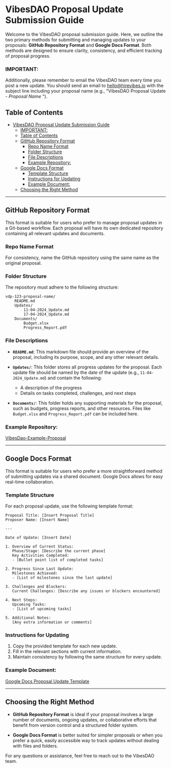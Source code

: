 # VibesDAO Proposal Update Submission Guide

Welcome to the VibesDAO proposal submission guide. Here, we outline the two primary methods for submitting and managing updates to your proposals: **GitHub Repository Format** and **Google Docs Format**. Both methods are designed to ensure clarity, consistency, and efficient tracking of proposal progress.

### IMPORTANT:
Additionally, please remember to email the VibesDAO team every time you post a new update. You should send an email to hello@hirevibes.io with the subject line including your proposal name (e.g., "VibesDAO Proposal Update - *Proposal Name* ").

## Table of Contents
- [VibesDAO Proposal Update Submission Guide](#vibesdao-proposal-update-submission-guide)
    - [IMPORTANT:](#important)
  - [Table of Contents](#table-of-contents)
  - [GitHub Repository Format](#github-repository-format)
    - [Repo Name Format](#repo-name-format)
    - [Folder Structure](#folder-structure)
    - [File Descriptions](#file-descriptions)
    - [Example Repository:](#example-repository)
  - [Google Docs Format](#google-docs-format)
    - [Template Structure](#template-structure)
    - [Instructions for Updating](#instructions-for-updating)
    - [Example Document:](#example-document)
  - [Choosing the Right Method](#choosing-the-right-method)

---

## GitHub Repository Format

This format is suitable for users who prefer to manage proposal updates in a Git-based workflow. Each proposal will have its own dedicated repository containing all relevant updates and documents.

### Repo Name Format
For consistency, name the GitHub repository using the same name as the original proposal. 

### Folder Structure
The repository must adhere to the following structure:
```
vdp-123-proposal-name/
    README.md
    Updates/
        11-04-2024_Update.md
        17-04-2024_Update.md
    Documents/
        Budget.xlsx
        Progress_Report.pdf
```


### File Descriptions
- **`README.md`**: This markdown file should provide an overview of the proposal, including its purpose, scope, and any other relevant details.
  
- **`Updates/`**: This folder stores all progress updates for the proposal. Each update file should be named by the date of the update (e.g., `11-04-2024_Update.md`) and contain the following:
  - A description of the progress
  - Details on tasks completed, challenges, and next steps

- **`Documents/`**: This folder holds any supporting materials for the proposal, such as budgets, progress reports, and other resources. Files like `Budget.xlsx` and `Progress_Report.pdf` can be included here.

### Example Repository:
[VibesDao-Example-Proposal](https://github.com/hirevibes/VibesDao-Example-Proposal/)

---

## Google Docs Format

This format is suitable for users who prefer a more straightforward method of submitting updates via a shared document. Google Docs allows for easy real-time collaboration.

### Template Structure
For each proposal update, use the following template format:
    
```
Proposal Title: [Insert Proposal Title]
Proposer Name: [Insert Name]

---

Date of Update: [Insert Date]

1. Overview of Current Status:
   Phase/Stage: [Describe the current phase]
   Key Activities Completed:
   - [Bullet point list of completed tasks]

2. Progress Since Last Update:
   Milestones Achieved:
   - [List of milestones since the last update]

3. Challenges and Blockers:
   Current Challenges: [Describe any issues or blockers encountered]

4. Next Steps:
   Upcoming Tasks:
   - [List of upcoming tasks]

5. Additional Notes:
   [Any extra information or comments]

```


### Instructions for Updating
1. Copy the provided template for each new update.
2. Fill in the relevant sections with current information.
3. Maintain consistency by following the same structure for every update.

### Example Document:
[Google Docs Proposal Update Template](https://docs.google.com/document/d/1yBVT9mAi5lS7iZyDJb-OcuN6TaJslBHMK2rY8L-haHw/edit?usp=sharing)

---

## Choosing the Right Method

- **GitHub Repository Format** is ideal if your proposal involves a large number of documents, ongoing updates, or collaborative efforts that benefit from version control and a structured folder system.
  
- **Google Docs Format** is better suited for simpler proposals or when you prefer a quick, easily accessible way to track updates without dealing with files and folders.

For any questions or assistance, feel free to reach out to the VibesDAO team.


